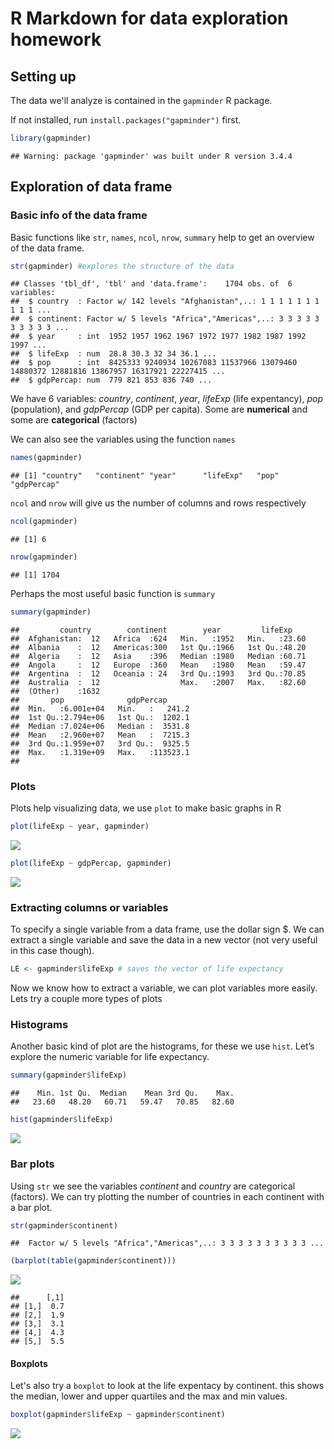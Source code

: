 R Markdown for data exploration homework
================

Setting up
----------

The data we'll analyze is contained in the `gapminder` R package.

If not installed, run `install.packages("gapminder")` first.

``` r
library(gapminder)
```

    ## Warning: package 'gapminder' was built under R version 3.4.4

Exploration of data frame
-------------------------

### Basic info of the data frame

Basic functions like `str`, `names`, `ncol`, `nrow`, `summary` help to get an overview of the data frame.

``` r
str(gapminder) #explores the structure of the data
```

    ## Classes 'tbl_df', 'tbl' and 'data.frame':    1704 obs. of  6 variables:
    ##  $ country  : Factor w/ 142 levels "Afghanistan",..: 1 1 1 1 1 1 1 1 1 1 ...
    ##  $ continent: Factor w/ 5 levels "Africa","Americas",..: 3 3 3 3 3 3 3 3 3 3 ...
    ##  $ year     : int  1952 1957 1962 1967 1972 1977 1982 1987 1992 1997 ...
    ##  $ lifeExp  : num  28.8 30.3 32 34 36.1 ...
    ##  $ pop      : int  8425333 9240934 10267083 11537966 13079460 14880372 12881816 13867957 16317921 22227415 ...
    ##  $ gdpPercap: num  779 821 853 836 740 ...

We have 6 variables: *country*, *continent*, *year*, *lifeExp* (life expentancy), *pop* (population), and *gdpPercap* (GDP per capita). Some are **numerical** and some are **categorical** (factors)

We can also see the variables using the function `names`

``` r
names(gapminder)
```

    ## [1] "country"   "continent" "year"      "lifeExp"   "pop"       "gdpPercap"

`ncol` and `nrow` will give us the number of columns and rows respectively

``` r
ncol(gapminder)
```

    ## [1] 6

``` r
nrow(gapminder)
```

    ## [1] 1704

Perhaps the most useful basic function is `summary`

``` r
summary(gapminder)
```

    ##         country        continent        year         lifeExp     
    ##  Afghanistan:  12   Africa  :624   Min.   :1952   Min.   :23.60  
    ##  Albania    :  12   Americas:300   1st Qu.:1966   1st Qu.:48.20  
    ##  Algeria    :  12   Asia    :396   Median :1980   Median :60.71  
    ##  Angola     :  12   Europe  :360   Mean   :1980   Mean   :59.47  
    ##  Argentina  :  12   Oceania : 24   3rd Qu.:1993   3rd Qu.:70.85  
    ##  Australia  :  12                  Max.   :2007   Max.   :82.60  
    ##  (Other)    :1632                                                
    ##       pop              gdpPercap       
    ##  Min.   :6.001e+04   Min.   :   241.2  
    ##  1st Qu.:2.794e+06   1st Qu.:  1202.1  
    ##  Median :7.024e+06   Median :  3531.8  
    ##  Mean   :2.960e+07   Mean   :  7215.3  
    ##  3rd Qu.:1.959e+07   3rd Qu.:  9325.5  
    ##  Max.   :1.319e+09   Max.   :113523.1  
    ## 

### Plots

Plots help visualizing data, we use `plot` to make basic graphs in R

``` r
plot(lifeExp ~ year, gapminder)
```

![](hw001_gapminder_files/figure-markdown_github/unnamed-chunk-6-1.png)

``` r
plot(lifeExp ~ gdpPercap, gapminder)
```

![](hw001_gapminder_files/figure-markdown_github/unnamed-chunk-6-2.png)

### Extracting columns or variables

To specify a single variable from a data frame, use the dollar sign $. We can extract a single variable and save the data in a new vector (not very useful in this case though).

``` r
LE <- gapminder$lifeExp # saves the vector of life expectancy
```

Now we know how to extract a variable, we can plot variables more easily. Lets try a couple more types of plots

### Histograms

Another basic kind of plot are the histograms, for these we use `hist`. Let’s explore the numeric variable for life expectancy.

``` r
summary(gapminder$lifeExp)
```

    ##    Min. 1st Qu.  Median    Mean 3rd Qu.    Max. 
    ##   23.60   48.20   60.71   59.47   70.85   82.60

``` r
hist(gapminder$lifeExp)
```

![](hw001_gapminder_files/figure-markdown_github/unnamed-chunk-8-1.png)

### Bar plots

Using `str` we see the variables *continent* and *country* are categorical (factors). We can try plotting the number of countries in each continent with a bar plot.

``` r
str(gapminder$continent)
```

    ##  Factor w/ 5 levels "Africa","Americas",..: 3 3 3 3 3 3 3 3 3 3 ...

``` r
(barplot(table(gapminder$continent)))
```

![](hw001_gapminder_files/figure-markdown_github/unnamed-chunk-9-1.png)

    ##      [,1]
    ## [1,]  0.7
    ## [2,]  1.9
    ## [3,]  3.1
    ## [4,]  4.3
    ## [5,]  5.5

#### Boxplots

Let's also try a `boxplot` to look at the life expentacy by continent. this shows the median, lower and upper quartiles and the max and min values.

``` r
boxplot(gapminder$lifeExp ~ gapminder$continent)
```

![](hw001_gapminder_files/figure-markdown_github/unnamed-chunk-10-1.png)
